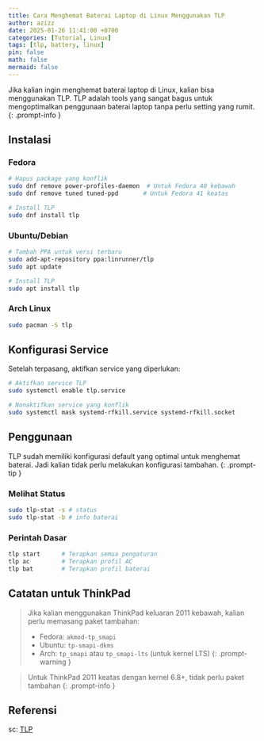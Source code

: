 ```yaml
---
title: Cara Menghemat Baterai Laptop di Linux Menggunakan TLP
author: azizz
date: 2025-01-26 11:41:00 +0700
categories: [Tutorial, Linux]
tags: [tlp, battery, linux]
pin: false
math: false
mermaid: false
---
```


Jika kalian ingin menghemat baterai laptop di Linux, kalian bisa menggunakan TLP.
TLP adalah tools yang sangat bagus untuk mengoptimalkan penggunaan baterai laptop tanpa perlu setting yang rumit.
{: .prompt-info }

## Instalasi

### Fedora
```bash
# Hapus package yang konflik
sudo dnf remove power-profiles-daemon  # Untuk Fedora 40 kebawah
sudo dnf remove tuned tuned-ppd       # Untuk Fedora 41 keatas

# Install TLP
sudo dnf install tlp
```

### Ubuntu/Debian
```bash
# Tambah PPA untuk versi terbaru
sudo add-apt-repository ppa:linrunner/tlp
sudo apt update

# Install TLP
sudo apt install tlp
```

### Arch Linux
```bash
sudo pacman -S tlp
```

## Konfigurasi Service

Setelah terpasang, aktifkan service yang diperlukan:
```bash
# Aktifkan service TLP
sudo systemctl enable tlp.service

# Nonaktifkan service yang konflik
sudo systemctl mask systemd-rfkill.service systemd-rfkill.socket
```

## Penggunaan

TLP sudah memiliki konfigurasi default yang optimal untuk menghemat baterai. Jadi kalian tidak perlu melakukan konfigurasi tambahan.
{: .prompt-tip }

### Melihat Status
```bash
sudo tlp-stat -s # status
sudo tlp-stat -b # info baterai
```

### Perintah Dasar
```bash
tlp start      # Terapkan semua pengaturan
tlp ac         # Terapkan profil AC
tlp bat        # Terapkan profil baterai
```

## Catatan untuk ThinkPad

> Jika kalian menggunakan ThinkPad keluaran 2011 kebawah, kalian perlu memasang paket tambahan:
> - Fedora: `akmod-tp_smapi`
> - Ubuntu: `tp-smapi-dkms`
> - Arch: `tp_smapi` atau `tp_smapi-lts` (untuk kernel LTS)
{: .prompt-warning }

> Untuk ThinkPad 2011 keatas dengan kernel 6.8+, tidak perlu paket tambahan
{: .prompt-info }

## Referensi

sc: [TLP](https://linrunner.de/tlp/)
